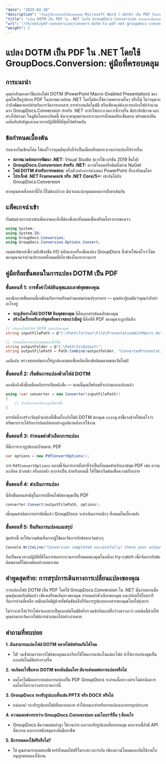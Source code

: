 ```yaml
---
"date": "2025-04-30"
"description": "เรียนรู้วิธีการแปลงไฟล์เทมเพลต Microsoft Word (.dotm) เป็น PDF ได้อย่างราบรื่นโดยใช้ไลบรารี GroupDocs.Conversion อันทรงพลังสำหรับ .NET ปรับปรุงการจัดการเอกสารของคุณให้มีประสิทธิภาพ"
"title": "แปลง DOTM เป็น PDF ใน .NET โดยใช้ GroupDocs.Conversion คำแนะนำที่ครอบคลุม"
"url": "/th/net/pdf-conversion/convert-dotm-to-pdf-net-groupdocs-conversion/"
"weight": 1
---
```


# แปลง DOTM เป็น PDF ใน .NET โดยใช้ GroupDocs.Conversion: คู่มือที่ครอบคลุม

## การแนะนำ

คุณกำลังมองหาวิธีแปลงไฟล์ DOTM (PowerPoint Macro-Enabled Presentation) ของคุณให้เป็นรูปแบบ PDF ในสภาพแวดล้อม .NET โดยไม่ต้องใช้ความพยายามใดๆ หรือไม่ ไม่ว่าคุณจะกำลังพัฒนาแอปสำหรับการจัดการเอกสาร การทำงานอัตโนมัติ หรือเพียงแค่ต้องการแปลงไฟล์จำนวนมาก GroupDocs.Conversion สำหรับ .NET จะทำให้กระบวนการนี้ราบรื่น มีประสิทธิภาพ และตรงไปตรงมา ในคู่มือโดยละเอียดนี้ ฉันจะพาคุณผ่านกระบวนการทั้งหมดทีละขั้นตอน พร้อมแบ่งปันเคล็ดลับสำคัญและแนวทางปฏิบัติที่ดีที่สุดไปพร้อมกัน

## ข้อกำหนดเบื้องต้น

ก่อนจะเริ่มเขียนโค้ด ให้แน่ใจว่าคุณมีทุกสิ่งที่จำเป็นเพื่อเตรียมกระบวนการแปลงให้ราบรื่น:

- **สภาพแวดล้อมการพัฒนา .NET:** Visual Studio (ควรใช้เวอร์ชัน 2019 ขึ้นไป)
- **GroupDocs.Conversion สำหรับ .NET:** ดาวน์โหลดหรือติดตั้งผ่าน NuGet
- **ไฟล์ DOTM สำหรับการทดสอบ:** หรือตัวอย่างการนำเสนอ PowerPoint ที่รองรับแมโคร
- **โปรเจ็กต์ .NET Framework หรือ .NET Core/5+:** เข้ากันได้กับ GroupDocs.Conversion

หากคุณขาดสิ่งเหล่านี้ไป ก็ไม่ต้องกังวล ฉันจะแนะนำคุณตลอดการตั้งค่าเช่นกัน


## แพ็คเกจนำเข้า

เริ่มต้นด้วยการนำเข้าแพ็คเกจและสิ่งที่ต้องพึ่งพาทั้งหมดเพื่อเตรียมโครงการของเรา:

```csharp
using System;
using System.IO;
using GroupDocs.Conversion;
using GroupDocs.Conversion.Options.Convert;
```

เนมสเปซเหล่านี้รวมถึงฟังก์ชัน I/O หลักและเครื่องมือแปลง GroupDocs ซึ่งช่วยให้แน่ใจว่าโค้ดของคุณจดจำส่วนประกอบทั้งหมดที่เกี่ยวข้องในกระบวนการ


## คู่มือทีละขั้นตอนในการแปลง DOTM เป็น PDF

### ขั้นตอนที่ 1: การตั้งค่าไฟล์อินพุตและเอาต์พุตของคุณ

ลองนึกภาพขั้นตอนนี้เหมือนกับการเตรียมส่วนผสมก่อนปรุงอาหาร — คุณต้องรู้แน่ชัดว่าคุณกำลังทำอะไรอยู่

- **ระบุเส้นทางไฟล์ DOTM อินพุตของคุณ** นี่คือเอกสารต้นฉบับของคุณ
- **สร้างไดเร็กทอรีเอาท์พุตหรือตรวจสอบว่ามีอยู่** นี่คือที่ที่ PDF ของคุณจะถูกบันทึก

```csharp
// เส้นทางไปยังไฟล์ DOTM ต้นฉบับของคุณ
string inputFilePath = @"C:\Path\To\Your\File\PresentationWithMacro.dotm";

// กำหนดไดเรกทอรีเอาท์พุตและชื่อไฟล์
string outputFolder = @"C:\Path\To\Output\";
string outputFilePath = Path.Combine(outputFolder, "ConvertedPresentation.pdf");
```

*เคล็ดลับ:* ตรวจสอบเส้นทางให้ถูกต้องเสมอเพื่อหลีกเลี่ยงข้อผิดพลาดขณะรันไทม์!

### ขั้นตอนที่ 2: เริ่มต้นการแปลงด้วยไฟล์ DOTM

ลองนึกถึงสิ่งนี้เหมือนกับการเปิดหนังสือ — ตอนนี้คุณก็พร้อมที่จะอ่านและแปลงแล้ว

```csharp
using (var converter = new Converter(inputFilePath))
{
    // ตัวเลือกการแปลงจะถูกตั้งค่าที่นี่
}
```

บรรทัดนี้จะสร้างวัตถุตัวแปลงที่เชื่อมโยงกับไฟล์ DOTM ของคุณ `using` คำชี้แจงช่วยให้แน่ใจว่าทรัพยากรจะได้รับการปลดปล่อยอย่างถูกต้องหลังการใช้งาน

### ขั้นตอนที่ 3: กำหนดค่าตัวเลือกการแปลง

ที่นี่เราจะระบุรูปแบบเป้าหมาย: PDF

```csharp
var options = new PdfConvertOptions();
```

การ `PdfConvertOptions` คลาสนี้จัดการการตั้งค่าที่จำเป็นทั้งหมดสำหรับเอาต์พุต PDF เช่น ความละเอียด ช่วงหน้า หรือลายน้ำ หากจำเป็น สำหรับตอนนี้ ให้ใช้ค่าเริ่มต้นเพื่อความเรียบง่าย

### ขั้นตอนที่ 4: ดำเนินการแปลง

นี่คือขั้นตอนสำคัญในการเปลี่ยนไฟล์ของคุณเป็น PDF

```csharp
converter.Convert(outputFilePath, options);
```

เมื่อคุณดำเนินการบรรทัดนี้แล้ว GroupDocs จะดำเนินการหนักๆ ทั้งหมดในเบื้องหลัง

### ขั้นตอนที่ 5: ยืนยันการแปลงและสรุป

สุดท้ายนี้ มาให้ความคิดเห็นจากผู้ใช้และจัดการกับข้อยกเว้นต่างๆ

```csharp
Console.WriteLine("Conversion completed successfully! Check your output at: " + outputFilePath);
```

ถือเป็นแนวทางปฏิบัติที่ดีในการห่อกระบวนการทั้งหมดของคุณในบล็อก try-catch เพื่อจัดการกับข้อผิดพลาดที่ไม่คาดคิดอย่างเหมาะสม


## คำพูดสุดท้าย: การสรุปการเดินทางการเปลี่ยนแปลงของคุณ

การแปลงไฟล์ DOTM เป็น PDF โดยใช้ GroupDocs.Conversion ใน .NET นั้นง่ายมากเมื่อคุณคุ้นเคยกับมันแล้ว เพียงเตรียมเส้นทางของคุณ กำหนดค่าตัวเลือกของคุณ และปล่อยให้ไลบรารีจัดการส่วนที่เหลือ เหมือนกับมีผู้ช่วยที่ขยันขันแข็งที่จัดการรูปแบบเอกสารของคุณโดยไม่ยุ่งยาก

ไม่ว่าจะทำให้เวิร์กโฟลว์เอกสารเป็นแบบอัตโนมัติหรือรวมเข้ากับแอปที่กว้างขวางกว่า เทคนิคนี้ช่วยให้คุณสามารถจัดการไฟล์การนำเสนอได้อย่างง่ายดาย


## คำถามที่พบบ่อย

**1. ฉันสามารถแปลงไฟล์ DOTM หลายไฟล์พร้อมกันได้ไหม**  
- ใช่! วนซ้ำผ่านรายการไฟล์ของคุณและเรียกใช้โค้ดการแปลงในแต่ละไฟล์ ทำให้การแปลงชุดเป็นแบบอัตโนมัติอย่างราบรื่น

**2. จะเกิดอะไรขึ้นหาก DOTM ของฉันมีแมโคร มันจะส่งผลต่อการแปลงหรือไม่**  
- แมโครไม่มีผลกระทบต่อการแปลงเป็น PDF GroupDocs จะอ่านเนื้อหา แต่จะไม่ดำเนินการแมโครในระหว่างกระบวนการนี้

**3. GroupDocs รองรับรูปแบบอื่นเช่น PPTX หรือ DOCX หรือไม่**  
- แน่นอน! รองรับรูปแบบไฟล์ที่หลากหลาย ทำให้เหมาะสำหรับการแปลงเอกสารทุกประเภท

**4. ความแตกต่างระหว่าง GroupDocs.Conversion และไลบรารีอื่น ๆ คืออะไร**  
- GroupDocs มีความแม่นยำสูง ใช้งานง่าย และรองรับรูปแบบที่ครอบคลุม นอกจากนี้ยังมี API ที่สะอาด และการสนับสนุนระดับมืออาชีพ

**5. มีการทดลองใช้ฟรีหรือไม่?**  
- ใช่ คุณสามารถทดสอบฟีเจอร์ทั้งหมดได้ฟรีในระยะเวลาจำกัด เพียงดาวน์โหลดและเปิดใช้งานใบอนุญาตทดลองใช้งาน